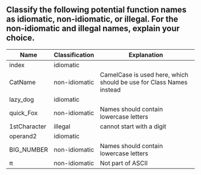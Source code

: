 ## Classify the following potential function names as idiomatic, non-idiomatic, or illegal. For the non-idiomatic and illegal names, explain your choice.

|Name|Classification| Explanation |
|----|--------------| ------------|
|index          | idiomatic         |
|CatName        | non-idiomatic     | CamelCase is used here, which should be use for Class Names instead
|lazy_dog       | idiomatic         |
|quick_Fox      | non-idiomatic     | Names should contain lowercase letters
|1stCharacter   | illegal           | cannot start with a digit
|operand2       | idiomatic         |
|BIG_NUMBER     | non-idiomatic     | Names should contain lowercase letters
|π              | non-idiomatic     | Not part of ASCII